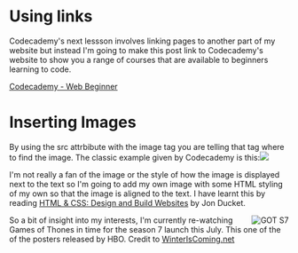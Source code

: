 
<html>
	<head>
		<title>Links and Images</title>
	</head>
	<body>	
	    <h1>Using links</h1>
	  	  <p>Codecademy's next lessson involves linking pages to another part of my website but instead I'm going to make this post link to Codecademy's website to show you a range of courses that are available to beginners learning to code.</p>
	    <a href="https://www.codecademy.com/learn/" target="_blank">Codecademy - Web Beginner</a>
	   <h1>Inserting Images</h1>
	    <p>By using the src attrbibute with the image tag you are telling that tag where to find the image. The classic example given by Codecademy is this:<img src="https://s3.amazonaws.com/codecademy-blog/assets/f3a16fb6.jpg" /></p>
	    <p>I'm not really a fan of the image or the style of how the image is displayed next to the text so I'm going to add my own image with some HTML styling of my own so that the image is aligned to the text. I have learnt this by reading <a href="https://www.amazon.co.uk/d/Books/HTML-CSS-Design-Build-Sites/1118008189" target="_blank">HTML &amp; CSS: Design and Build Websites</a> by Jon Ducket.</p>
	    <p><img src="http://winteriscoming.net/wp-content/blogs.dir/385/files/2017/05/Screen-Shot-2017-05-23-at-1.10.55-PM.jpg" class="small" alt="GOT S7" align="right" /> So a bit of insight into my interests, I'm currently re-watching Games of Thones in time for the season 7 launch this July. This one of the of the posters released by HBO. Credit to <a href="www.winteriscoming.net" target="_blank">WinterIsComing.net</a></p>       
	</body>
</html>
